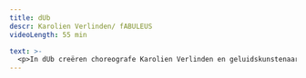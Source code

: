 ```yaml
---
title: dUb
descr: Karolien Verlinden/ fABULEUS
videoLength: 55 min

text: >-
  <p>In dUb creëren choreografe Karolien Verlinden en geluidskunstenaar Wannes Deneer van Tuning People een bevreemdende wereld waarin niet alleen elke beweging maar ook elk geluid gecomponeerd is. Samen met een indrukwekkende cast van veertien dansers onderzoeken ze hoe geluiden onze verbeelding prikkelen en verwachtingen scheppen. Wat gebeurt er als je doodgewone geluiden begint te dubben? Ziet een draai er sneller uit als je tegelijk een zoefff hoort? Kan je stilte hoorbaar maken? Het resultaat is een intense choreografie die je anders naar de wereld doet luisteren.</p><p><strong>Voorstelling gekeken? Gebruik de </strong><a href="https://dubdeblog.tumblr.com/" target="_blank"><strong>lesmap en extra's</strong></a><strong> voor nog meer plezier.</strong></p><p>‍</p><h5>Credits</h5><p>Choreografie: Karolien Verlinden | Dans: Carli Gellings, Delfien Wouters, Elias Bedui, Elliot Dehaspe, Emma Bouckaert, Gerald Walravens, Hawa Loosen, Jana De Kockere, Lisa Wandha, Marilyn Iserief, Misha Demoustier, Oona Sauwens, Piet Van Dycke en Steven De Gijnst | Scenografie en geluidsontwerp: Wannes Deneer | Kostuums: Maartje van Bourgognie &amp; Véronique Hendriks (stage) | Lichtontwerp: Timme Afschrift | Dramaturgie: Peter Anthonissen | Productie: fABULEUS | Coproductie: TAKT Dommelhof | Met dank aan wp Zimmer &amp; Villanella | Met steun van de Vlaamse Gemeenschap I Ontwerp flyer: Cox &amp; Grusenmeyer</p><p>‍</p><p>Opname video door Ans Kanen</p>
---
```

